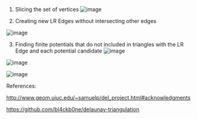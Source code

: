 1. Slicing the set of vertices
![image](https://github.com/shb0527/Delaunay-Triangulation-Divide-Conquer-/assets/111919818/6d01b484-82aa-468e-b6f5-d86b74f256e8)



2. Creating new LR Edges without intersecting other edges


![image](https://github.com/shb0527/Delaunay-Triangulation-Divide-Conquer-/assets/111919818/df80ac74-9a82-48bc-8aa1-fb41acd914f5)


3. Finding finite potentials that do not included in triangles with the LR Edge and each potential candidate
![image](https://github.com/shb0527/Delaunay-Triangulation-Divide-Conquer-/assets/111919818/c27f1fbe-befc-439c-8eca-d7d773a933c1)


![image](https://github.com/shb0527/Delaunay-Triangulation-Divide-Conquer-/assets/111919818/3b69ccab-814b-4775-8cb3-e3ce22c5251d)

![image](https://github.com/shb0527/Delaunay-Triangulation-Divide-Conquer-/assets/111919818/60dc1bf3-1b31-4bde-93d6-f8c415c06db2)


References:



http://www.geom.uiuc.edu/~samuelp/del_project.html#acknowledgments 



https://github.com/bl4ckb0ne/delaunay-triangulation


